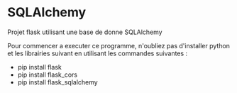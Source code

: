 # SQLAlchemy
Projet flask utilisant une base de donne SQLAlchemy

Pour commencer a executer ce programme, n'oubliez pas d'installer python et les librairies suivant en utilisant les commandes suivantes :
  * pip install flask
  * pip install flask_cors
  * pip install flask_sqlalchemy
